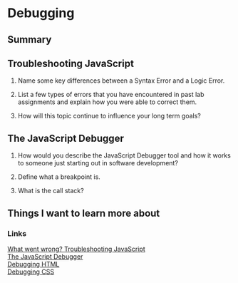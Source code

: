 # Debugging

## Summary

## Troubleshooting JavaScript
1. Name some key differences between a Syntax Error and a Logic Error.

2. List a few types of errors that you have encountered in past lab assignments and explain how you were able to correct them.
3. How will this topic continue to influence your long term goals?

## The JavaScript Debugger
1. How would you describe the JavaScript Debugger tool and how it works to someone just starting out in software development?

2. Define what a breakpoint is.

3. What is the call stack?

## Things I want to learn more about

### Links
[What went wrong? Troubleshooting JavaScript](https://developer.mozilla.org/en-US/docs/Learn/Common_questions/What_are_browser_developer_tools#the_javascript_debugger)
\
[The JavaScript Debugger](https://developer.mozilla.org/en-US/docs/Learn/HTML/Introduction_to_HTML/Debugging_HTML)
\
[Debugging HTML](https://developer.mozilla.org/en-US/docs/Learn/CSS/Building_blocks/Debugging_CSS)
\
[Debugging CSS](https://developer.mozilla.org/en-US/docs/Learn/JavaScript/First_steps/What_went_wrong)